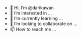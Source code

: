 - 👋 Hi, I’m @darikawan
- 👀 I’m interested in ...
- 🌱 I’m currently learning ...
- 💞️ I’m looking to collaborate on ...
- 📫 How to reach me ...

<!---
darikawan/darikawan is a ✨ special ✨ repository because its `README.md` (this file) appears on your GitHub profile.
You can click the Preview link to take a look at your changes.
--->
